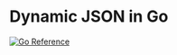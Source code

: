 # Dynamic JSON in Go

[![Go Reference](https://pkg.go.dev/badge/image)](https://pkg.go.dev/github.com/ncruces/jason)